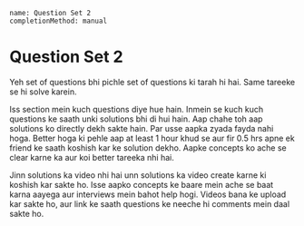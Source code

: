 ```ngMeta
name: Question Set 2
completionMethod: manual
```
# Question Set 2

Yeh set of questions bhi pichle set of questions ki tarah hi hai. Same tareeke se hi solve karein.

Iss section mein kuch questions diye hue hain. Inmein se kuch kuch questions ke saath unki solutions bhi di hui hain. Aap chahe toh aap solutions ko directly dekh sakte hain. Par usse aapka zyada fayda nahi hoga. Better hoga ki pehle aap at least 1 hour khud se aur fir 0.5 hrs apne ek friend ke saath koshish kar ke solution dekho. Aapke concepts ko ache se clear karne ka aur koi better tareeka nhi hai.

Jinn solutions ka video nhi hai unn solutions ka video create karne ki koshish kar sakte ho. Isse aapko concepts ke baare mein ache se baat karna aayega aur interviews mein bahot help hogi. Videos bana ke upload kar sakte ho, aur link ke saath questions ke neeche hi comments mein daal sakte ho.
